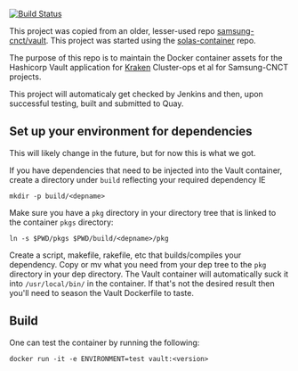 [![Build Status](https://common-jenkins.kubeme.io/buildStatus/icon?job=container-vault/master)](https://common-jenkins.kubeme.io/job/container-vault/master)

This project was copied from an older, lesser-used repo [samsung-cnct/vault](https://github.com/samsung-cnct/vault). This project was started using the [solas-container](https://github.com/samsung-cnct/solas-container) repo.

The purpose of this repo is to maintain the Docker container assets for the Hashicorp Vault application for [Kraken](https://github.com/samsung-cnct/kraken) Cluster-ops et al for Samsung-CNCT projects.

This project will automaticaly get checked by Jenkins and then, upon successful testing, built and submitted to Quay.


## Set up your environment for dependencies
This will likely change in the future, but for now this is what we got.

If you have dependencies that need to be injected into the Vault container, create a directory under
`build` reflecting your required dependency IE

    mkdir -p build/<depname>

Make sure you have a `pkg` directory in your directory tree that is linked to the container `pkgs` directory:


    ln -s $PWD/pkgs $PWD/build/<depname>/pkg

Create a script, makefile, rakefile, etc that builds/compiles your dependency. Copy or mv what you need from your dep tree
to the `pkg` directory in your dep directory. The Vault container will automatically suck it into `/usr/local/bin/` in the container.
If that's not the desired result then you'll need to season the Vault Dockerfile to taste.

## Build

One can test the container by running the following:

    docker run -it -e ENVIRONMENT=test vault:<version>

